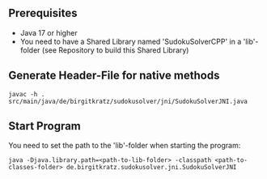 ## Prerequisites
- Java 17 or higher
- You need to have a Shared Library named 'SudokuSolverCPP' in a 'lib'-folder (see Repository <?????> to build this Shared Library)

## Generate Header-File for native methods

```shell
javac -h . src/main/java/de/birgitkratz/sudokusolver/jni/SudokuSolverJNI.java
```

## Start Program
You need to set the path to the 'lib'-folder when starting the program:

```shell
java -Djava.library.path=<path-to-lib-folder> -classpath <path-to-classes-folder> de.birgitkratz.sudokusolver.jni.SudokuSolverJNI
```

